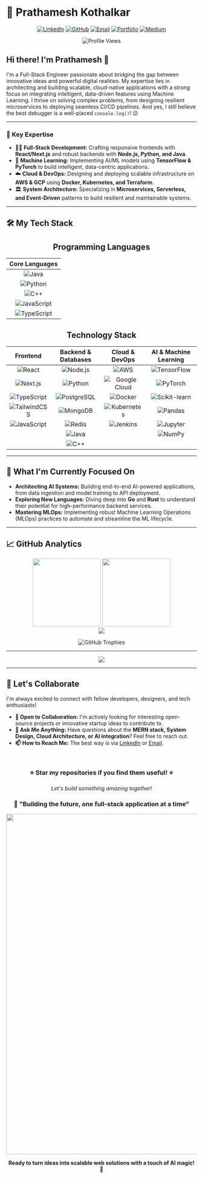 # 🌟 Prathamesh Kothalkar

<div align="center">

[![LinkedIn](https://img.shields.io/badge/LinkedIn-%230077B5.svg?style=for-the-badge&logo=linkedin&logoColor=white)](https://www.linkedin.com/in/prathamesh-kothalkar)
[![GitHub](https://img.shields.io/badge/GitHub-100000?style=for-the-badge&logo=github&logoColor=white)](https://github.com/Prathamesh-Kothalkar)
[![Email](https://img.shields.io/badge/Email-D14836?style=for-the-badge&logo=gmail&logoColor=white)](mailto:pkothalkar9021@gmail.com)
[![Portfolio](https://img.shields.io/badge/Portfolio-FF5722?style=for-the-badge&logo=todoist&logoColor=white)](https://prathamesh-kothalkar.vercel.app/)
[![Medium](https://img.shields.io/badge/📝_Blog-Tech_Articles-black?style=for-the-badge&logo=medium)](https://medium.com/@prathamesh-kothalkar)

![Profile Views](https://komarev.com/ghpvc/?username=Prathamesh-Kothalkar&color=blueviolet&style=for-the-badge)

</div>

## Hi there! I'm Prathamesh 👋

I'm a Full-Stack Engineer passionate about bridging the gap between innovative ideas and powerful digital realities. My expertise lies in architecting and building scalable, cloud-native applications with a strong focus on integrating intelligent, data-driven features using Machine Learning. I thrive on solving complex problems, from designing resilient microservices to deploying seamless CI/CD pipelines. And yes, I still believe the best debugger is a well-placed `console.log()`! 😉

---

### 🎯 Key Expertise

* 👨‍💻 **Full-Stack Development:** Crafting responsive frontends with **React/Next.js** and robust backends with **Node.js, Python, and Java**.
* 🤖 **Machine Learning:** Implementing AI/ML models using **TensorFlow & PyTorch** to build intelligent, data-centric applications.
* ☁️ **Cloud & DevOps:** Designing and deploying scalable infrastructure on **AWS & GCP** using **Docker, Kubernetes, and Terraform**.
* 🏛️ **System Architecture:** Specializing in **Microservices, Serverless, and Event-Driven** patterns to build resilient and maintainable systems.

---

## 🛠️ My Tech Stack

<div align="center">

## Programming Languages
| Core Languages |
| :---: |
| ![Java](https://img.shields.io/badge/Java-ED8B00?style=for-the-badge&logo=openjdk&logoColor=white) |
| ![Python](https://img.shields.io/badge/Python-3776AB?style=for-the-badge&logo=python&logoColor=white) |
| ![C++](https://img.shields.io/badge/C%2B%2B-00599C?style=for-the-badge&logo=c%2B%2B&logoColor=white) |
| ![JavaScript](https://img.shields.io/badge/JavaScript-F7DF1E?style=for-the-badge&logo=javascript&logoColor=black) |
| ![TypeScript](https://img.shields.io/badge/TypeScript-007ACC?style=for-the-badge&logo=typescript&logoColor=white) |

## Technology Stack
| Frontend | Backend & Databases | Cloud & DevOps | AI & Machine Learning |
| :---: | :---: | :---: | :---: |
| ![React](https://img.shields.io/badge/React-20232A?style=for-the-badge&logo=react&logoColor=61DAFB) | ![Node.js](https://img.shields.io/badge/Node.js-43853D?style=for-the-badge&logo=node.js&logoColor=white) | ![AWS](https://img.shields.io/badge/Amazon_AWS-FF9900?style=for-the-badge&logo=amazonaws&logoColor=white) | ![TensorFlow](https://img.shields.io/badge/TensorFlow-FF6F00?style=for-the-badge&logo=tensorflow&logoColor=white) |
| ![Next.js](https://img.shields.io/badge/Next.js-000000?style=for-the-badge&logo=next.js&logoColor=white) | ![Python](https://img.shields.io/badge/Python-3776AB?style=for-the-badge&logo=python&logoColor=white) | ![Google Cloud](https://img.shields.io/badge/Google_Cloud-4285F4?style=for-the-badge&logo=google-cloud&logoColor=white) | ![PyTorch](https://img.shields.io/badge/PyTorch-EE4C2C?style=for-the-badge&logo=pytorch&logoColor=white) |
| ![TypeScript](https://img.shields.io/badge/TypeScript-007ACC?style=for-the-badge&logo=typescript&logoColor=white) | ![PostgreSQL](https://img.shields.io/badge/PostgreSQL-316192?style=for-the-badge&logo=postgresql&logoColor=white) | ![Docker](https://img.shields.io/badge/Docker-2CA5E0?style=for-the-badge&logo=docker&logoColor=white) | ![Scikit-learn](https://img.shields.io/badge/scikit--learn-F7931E?style=for-the-badge&logo=scikit-learn&logoColor=white) |
| ![TailwindCSS](https://img.shields.io/badge/Tailwind_CSS-38B2AC?style=for-the-badge&logo=tailwind-css&logoColor=white) | ![MongoDB](https://img.shields.io/badge/MongoDB-4EA94B?style=for-the-badge&logo=mongodb&logoColor=white) | ![Kubernetes](https://img.shields.io/badge/Kubernetes-326ce5?style=for-the-badge&logo=kubernetes&logoColor=white) | ![Pandas](https://img.shields.io/badge/Pandas-2C2D72?style=for-the-badge&logo=pandas&logoColor=white) |
| ![JavaScript](https://img.shields.io/badge/JavaScript-F7DF1E?style=for-the-badge&logo=javascript&logoColor=black) | ![Redis](https://img.shields.io/badge/Redis-DC382D?style=for-the-badge&logo=redis&logoColor=white) | ![Jenkins](https://img.shields.io/badge/Jenkins-D24939?style=for-the-badge&logo=jenkins&logoColor=white) | ![Jupyter](https://img.shields.io/badge/Jupyter-F37626.svg?style=for-the-badge&logo=Jupyter&logoColor=white) |
| | ![Java](https://img.shields.io/badge/Java-ED8B00?style=for-the-badge&logo=openjdk&logoColor=white) | | ![NumPy](https://img.shields.io/badge/NumPy-013243?style=for-the-badge&logo=numpy&logoColor=white) |
| | ![C++](https://img.shields.io/badge/C%2B%2B-00599C?style=for-the-badge&logo=c%2B%2B&logoColor=white) | | |

</div>

---

## 🚀 What I'm Currently Focused On

* **Architecting AI Systems:** Building end-to-end AI-powered applications, from data ingestion and model training to API deployment.
* **Exploring New Languages:** Diving deep into **Go** and **Rust** to understand their potential for high-performance backend services.
* **Mastering MLOps:** Implementing robust Machine Learning Operations (MLOps) practices to automate and streamline the ML lifecycle.

---

## 📈 GitHub Analytics

<div align="center">
  <img height="180em" src="https://github-readme-stats.vercel.app/api?username=Prathamesh-Kothalkar&show_icons=true&theme=tokyonight&hide_border=true&count_private=true&rank_icon=github"/>
  <img height="180em" src="https://github-readme-stats.vercel.app/api/top-langs/?username=Prathamesh-Kothalkar&layout=compact&theme=tokyonight&hide_border=true&langs_count=10"/>
</div>

<div align="center">
  <img src="https://github-readme-streak-stats.herokuapp.com/?user=Prathamesh-Kothalkar&theme=tokyonight&hide_border=true" />
</div>

<div align="center">

![GitHub Trophies](https://github-profile-trophy.vercel.app/?username=Prathamesh-Kothalkar&theme=tokyonight&no-frame=true&no-bg=true&margin-w=15&margin-h=15&row=1)

</div>

---

<div align="center">
  <img src="https://github-readme-activity-graph.vercel.app/graph?username=Prathamesh-Kothalkar&theme=tokyo-night&hide_border=true&area=true"/>
</div>

---

## 🤝 Let's Collaborate

I'm always excited to connect with fellow developers, designers, and tech enthusiasts!

* **🌱 Open to Collaboration:** I'm actively looking for interesting open-source projects or innovative startup ideas to contribute to.
* **💬 Ask Me Anything:** Have questions about the **MERN stack, System Design, Cloud Architecture, or AI integration**? Feel free to reach out.
* **📫 How to Reach Me:** The best way is via [LinkedIn](https://www.linkedin.com/in/prathamesh-kothalkar) or [Email](mailto:pkothalkar9021@gmail.com).

<br/>

<div align="center">

### **⭐ Star my repositories if you find them useful! ⭐**

*Let's build something amazing together!*

  

### 💫 "Building the future, one full-stack application at a time"

<img src="https://user-images.githubusercontent.com/74038190/212284100-561aa473-3905-4a80-b561-0d28506553ee.gif" width="900">

**Ready to turn ideas into scalable web solutions with a touch of AI magic! 🚀**

</div>
